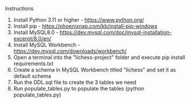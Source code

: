 Instructions


1. Install Python 3.11 or higher - https://www.python.org/
2. Install pip - https://phoenixnap.com/kb/install-pip-windows
3. Install MySQL8.0 - https://dev.mysql.com/doc/mysql-installation-excerpt/8.0/en/
4. Install MySQL Workbench - https://dev.mysql.com/downloads/workbench/
5. Open a terminal into the "lichess-project" folder and execute pip install requirements.txt
6. Create a schema in MySQL Workbench titled "lichess" and set it as default schema
7. Run the DDL.sql file to create the 3 tables we need
8. Run populate_tables.py to populate the tables (python populate_tables.py)
